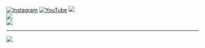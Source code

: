 [![Instagram](https://img.shields.io/badge/Instagram-%23E4405F.svg?logo=Instagram&logoColor=white)](https://instagram.com/Alireza009d) [![YouTube](https://img.shields.io/badge/YouTube-%23FF0000.svg?logo=YouTube&logoColor=white)](https://youtube.com/@Alireza009) 
![](https://github-readme-stats.vercel.app/api?username=Alireza009d&theme=dark&hide_border=false&include_all_commits=false&count_private=false)<br/>
![](https://github-readme-streak-stats.herokuapp.com/?user=Alireza009d&theme=dark&hide_border=false)<br/>
![](https://github-readme-stats.vercel.app/api/top-langs/?username=Alireza009d&theme=dark&hide_border=false&include_all_commits=false&count_private=false&layout=compact)

---
[![](https://visitcount.itsvg.in/api?id=Alireza009d&icon=0&color=0)](https://visitcount.itsvg.in)

<!-- Proudly created with GPRM ( https://gprm.itsvg.in ) -->
